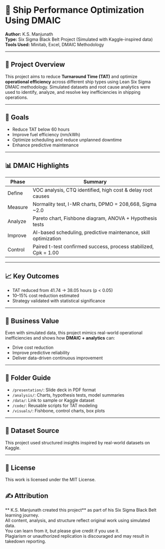 # 🚢 Ship Performance Optimization Using DMAIC

**Author:** K.S. Manjunath  
**Type:** Six Sigma Black Belt Project (Simulated with Kaggle-inspired data)  
**Tools Used:** Minitab, Excel, DMAIC Methodology

---

## 🧩 Project Overview

This project aims to reduce **Turnaround Time (TAT)** and optimize **operational efficiency** across different ship types using Lean Six Sigma DMAIC methodology. Simulated datasets and root cause analytics were used to identify, analyze, and resolve key inefficiencies in shipping operations.

---

## 🎯 Goals

- Reduce TAT below 60 hours
- Improve fuel efficiency (nm/kWh)
- Optimize scheduling and reduce unplanned downtime
- Enhance predictive maintenance

---

## 📊 DMAIC Highlights

| Phase     | Summary |
|-----------|---------|
| Define    | VOC analysis, CTQ identified, high cost & delay root causes |
| Measure   | Normality test, I-MR charts, DPMO = 208,668, Sigma ~2.0 |
| Analyze   | Pareto chart, Fishbone diagram, ANOVA + Hypothesis tests |
| Improve   | AI-based scheduling, predictive maintenance, skill optimization |
| Control   | Paired t-test confirmed success, process stabilized, Cpk = 1.00 |

---

## 📈 Key Outcomes

- TAT reduced from 41.74 → 38.05 hours (p < 0.05)
- 10–15% cost reduction estimated
- Strategy validated with statistical significance

---

## 🧠 Business Value

Even with simulated data, this project mimics real-world operational inefficiencies and shows how **DMAIC + analytics** can:
- Drive cost reduction
- Improve predictive reliability
- Deliver data-driven continuous improvement

---

## 📁 Folder Guide

- `/presentation/`: Slide deck in PDF format
- `/analysis/`: Charts, hypothesis tests, model summaries
- `/data/`: Link to sample or Kaggle dataset
- `/code/`: Reusable scripts for TAT modeling
- `/visuals/`: Fishbone, control charts, box plots

---

## 🔗 Dataset Source

This project used structured insights inspired by real-world datasets on Kaggle.

---

## 📜 License

This work is licensed under the MIT License.

## ✍️ Attribution

** K.S. Manjunath created this project** as part of his Six Sigma Black Belt learning journey.  
All content, analysis, and structure reflect original work using simulated data.  
You can learn from it, but please give credit if you use it.  
Plagiarism or unauthorized replication is discouraged and may result in takedown reporting.
